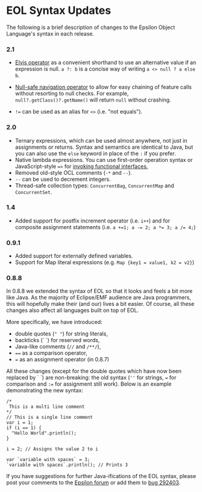 # EOL Syntax Updates

The following is a brief description of changes to the Epsilon Object
Language's syntax in each release.

### 2.1

-   [Elvis operator](https://en.wikipedia.org/wiki/Elvis_operator) as a convenient
    shorthand to use an alternative value if an expression is null.
    `a ?: b` is a concise way of writing `a <> null ? a else b`.

-   [Null-safe navigation operator](https://en.wikipedia.org/wiki/Safe_navigation_operator)
    to allow for easy chaining of feature calls without resorting to null checks.
    For example, `null?.getClass()?.getName()` will return `null` without crashing.

-   `!=` can be used as an alias for `<>` (i.e. "not equals").

### 2.0

-   Ternary expressions, which can be used almost anywhere, not just in
    assignments or returns. Syntax and semantics are identical to Java,
    but you can also use the `else` keyword in place of the `:` if you
    prefer.
-   Native lambda expressions. You can use first-order operation syntax
    or JavaScript-style `=>` for [invoking functional
    interfaces.](http://eclipse.org/epsilon/doc/articles/eol-syntax-updates/../lambda-expressions)
-   Removed old-style OCL comments (`-*` and `--`).
-   `--` can be used to decrement integers.
-   Thread-safe collection types: `ConcurrentBag`, `ConcurrentMap` and
    `ConcurrentSet`.

### 1.4

-   Added support for postfix increment operator (i.e. `i++`) and for
    composite assignment statements (i.e.
    `a +=1; a -= 2; a *= 3; a /= 4;`)

### 0.9.1

-   Added support for externally defined variables.
-   Support for Map literal expressions (e.g.
    `Map {key1 = value1, k2 = v2}`)

### 0.8.8

In 0.8.8 we extended the syntax of EOL so that it looks and feels a bit
more like Java. As the majority of Eclipse/EMF audience are Java
programmers, this will hopefully make their (and our) lives a bit
easier. Of course, all these changes also affect all languages built on
top of EOL.

More specifically, we have introduced:

-   double quotes (`" "`) for string literals,
-   backticks (\` \`) for reserved words,
-   Java-like comments (`//` and `/**/`),
-   `==` as a comparison operator,
-   `=` as an assignment operator (in 0.8.7)

All these changes (except for the double quotes which have now been
replaced by \` \`) are non-breaking: the old syntax (`''` for strings,
`=` for comparison and `:=` for assignment still work). Below is an
example demonstrating the new syntax:

```eol
/*
 This is a multi line comment
*/
// This is a single line comment
var i = 1;
if (i == 1) {
  "Hello World".println();
}

i = 2; // Assigns the value 2 to i

var `variable with spaces` = 3;
`variable with spaces`.println(); // Prints 3
```

If you have suggestions for further Java-ifications of the EOL syntax,
please post your comments to the [Epsilon
forum](http://eclipse.org/epsilon/doc/articles/eol-syntax-updates/../../../forum)
or add them to [bug
292403](https://bugs.eclipse.org/bugs/show_bug.cgi?id=292403).
